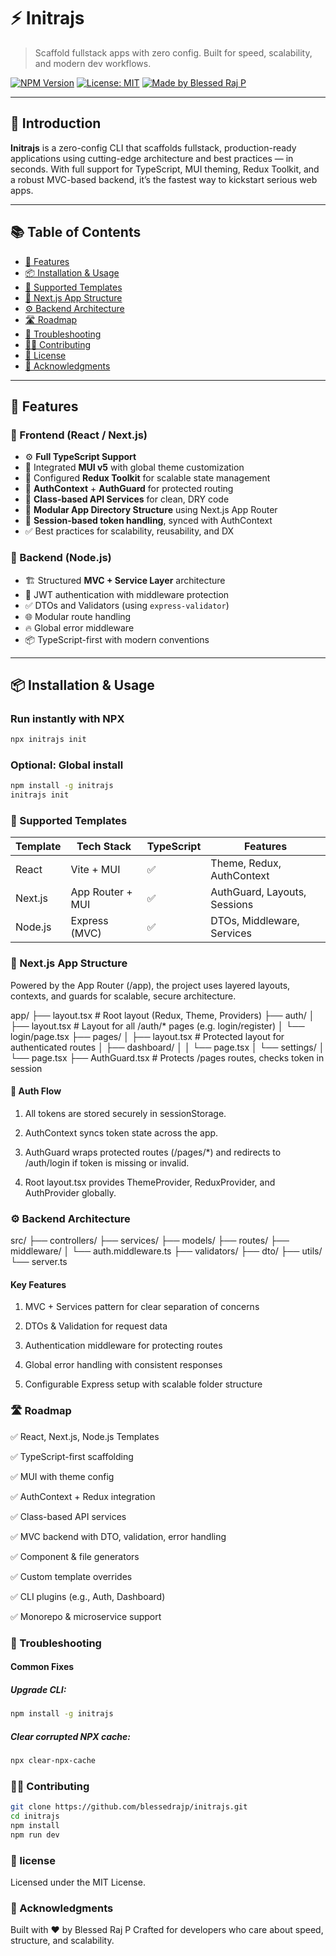 # ⚡ Initrajs

> Scaffold fullstack apps with zero config. Built for speed, scalability, and modern dev workflows.

[![NPM Version](https://img.shields.io/npm/v/initrajs?color=blue)](https://www.npmjs.com/package/initrajs)
[![License: MIT](https://img.shields.io/badge/License-MIT-yellow.svg)](LICENSE)
[![Made by Blessed Raj P](https://img.shields.io/badge/made%20by-blessedrajp-blueviolet)](https://github.com/blessedrajp)

---

## 📖 Introduction

**Initrajs** is a zero-config CLI that scaffolds fullstack, production-ready applications using cutting-edge architecture and best practices — in seconds. With full support for TypeScript, MUI theming, Redux Toolkit, and a robust MVC-based backend, it’s the fastest way to kickstart serious web apps.

---

## 📚 Table of Contents

- [🚀 Features](#-features)
- [📦 Installation & Usage](#-installation--usage)
- [🧰 Supported Templates](#-supported-templates)
- [📁 Next.js App Structure](#-nextjs-app-structure)
- [⚙️ Backend Architecture](#-backend-architecture)
- [🛣️ Roadmap](#-roadmap)
- [🐞 Troubleshooting](#-troubleshooting)
- [👨‍💻 Contributing](#-contributing)
- [📄 License](#-license)
- [🙌 Acknowledgments](#-acknowledgments)

---

## 🚀 Features

### 🧩 Frontend (React / Next.js)

- ⚙️ **Full TypeScript Support**
- 🎨 Integrated **MUI v5** with global theme customization
- 🧠 Configured **Redux Toolkit** for scalable state management
- 🔐 **AuthContext** + **AuthGuard** for protected routing
- 🧾 **Class-based API Services** for clean, DRY code
- 📂 **Modular App Directory Structure** using Next.js App Router
- 💾 **Session-based token handling**, synced with AuthContext
- ✅ Best practices for scalability, reusability, and DX

### 🔧 Backend (Node.js)

- 🏗️ Structured **MVC + Service Layer** architecture
- 🔐 JWT authentication with middleware protection
- ✅ DTOs and Validators (using `express-validator`)
- 🌐 Modular route handling
- 🔥 Global error middleware
- 📦 TypeScript-first with modern conventions

---

## 📦 Installation & Usage

### Run instantly with NPX

```bash
npx initrajs init
```

### Optional: Global install
```bash 
npm install -g initrajs
initrajs init
```

### 🧰 Supported Templates

| Template | Tech Stack       | TypeScript | Features                     |
| -------- | ---------------- | ---------- | ---------------------------- |
| React    | Vite + MUI       | ✅          | Theme, Redux, AuthContext    |
| Next.js  | App Router + MUI | ✅          | AuthGuard, Layouts, Sessions |
| Node.js  | Express (MVC)    | ✅          | DTOs, Middleware, Services   |

### 📁 Next.js App Structure

Powered by the App Router (/app), the project uses layered layouts, contexts, and guards for scalable, secure architecture.

app/
├── layout.tsx            # Root layout (Redux, Theme, Providers)
├── auth/
│   ├── layout.tsx        # Layout for all /auth/* pages (e.g. login/register)
│   └── login/page.tsx
├── pages/
│   ├── layout.tsx        # Protected layout for authenticated routes
│   ├── dashboard/
│   │   └── page.tsx
│   └── settings/
│       └── page.tsx
├── AuthGuard.tsx         # Protects /pages routes, checks token in session


#### 🧰 Auth Flow

1. All tokens are stored securely in sessionStorage.

2. AuthContext syncs token state across the app.

3. AuthGuard wraps protected routes (/pages/*) and redirects to /auth/login if token is missing or invalid.

4. Root layout.tsx provides ThemeProvider, ReduxProvider, and AuthProvider globally.

### ⚙️ Backend Architecture

src/
├── controllers/
├── services/
├── models/
├── routes/
├── middleware/
│   └── auth.middleware.ts
├── validators/
├── dto/
├── utils/
└── server.ts

#### Key Features

1. MVC + Services pattern for clear separation of concerns

2. DTOs & Validation for request data

3. Authentication middleware for protecting routes

4. Global error handling with consistent responses

5. Configurable Express setup with scalable folder structure


### 🛣️ Roadmap

 ✅  React, Next.js, Node.js Templates

 ✅   TypeScript-first scaffolding

 ✅   MUI with theme config

 ✅  AuthContext + Redux integration

 ✅  Class-based API services

 ✅  MVC backend with DTO, validation, error handling

 ✅  Component & file generators

 ✅  Custom template overrides

 ✅  CLI plugins (e.g., Auth, Dashboard)

 ✅   Monorepo & microservice support

 ### 🐞 Troubleshooting
 #### Common Fixes

##### Upgrade CLI:
 ```bash
 npm install -g initrajs
 ```
 ##### Clear corrupted NPX cache:

 ```bash
 npx clear-npx-cache
 ```

  ### 👨‍💻 Contributing

  ```bash 
  git clone https://github.com/blessedrajp/initrajs.git
cd initrajs
npm install
npm run dev

```

### 📄 license
Licensed under the MIT License.

### 🙌 Acknowledgments
Built with ❤️ by Blessed Raj P
Crafted for developers who care about speed, structure, and scalability.
